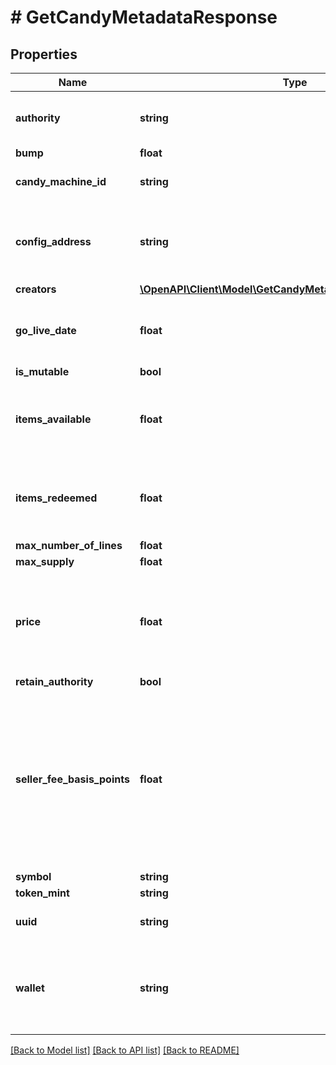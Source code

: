 # # GetCandyMetadataResponse

## Properties

Name | Type | Description | Notes
------------ | ------------- | ------------- | -------------
**authority** | **string** | The update authority of the candy machine | [optional]
**bump** | **float** |  | [optional]
**candy_machine_id** | **string** | The ID of the candy machine | [optional]
**config_address** | **string** | The configuration public key address of the candy machine | [optional]
**creators** | [**\OpenAPI\Client\Model\GetCandyMetadataResponseCreators[]**](GetCandyMetadataResponseCreators.md) |  | [optional]
**go_live_date** | **float** | The unix timestamp of the start date of the candy machine | [optional]
**is_mutable** | **bool** |  | [optional]
**items_available** | **float** | The number of NFTs available for mint from the candy machine | [optional]
**items_redeemed** | **float** | The number of NFTs minted already from the candy machine | [optional]
**max_number_of_lines** | **float** |  | [optional]
**max_supply** | **float** |  | [optional]
**price** | **float** | The price in Lamports for minting an NFT from the candy machine. 1e9 Lamport  &#x3D; 1 SOL | [optional]
**retain_authority** | **bool** |  | [optional]
**seller_fee_basis_points** | **float** | The royalty the creators receive on each sale after the primary sale (the initial minting) (denominated in basis points (e.g., 75 basis points &#x3D; 0.75%)) | [optional]
**symbol** | **string** |  | [optional]
**token_mint** | **string** |  | [optional]
**uuid** | **string** | The uuid of the candy machine | [optional]
**wallet** | **string** | The public key address of the wallet that recevies the proceeds from NFT mints | [optional]

[[Back to Model list]](../../README.md#models) [[Back to API list]](../../README.md#endpoints) [[Back to README]](../../README.md)
